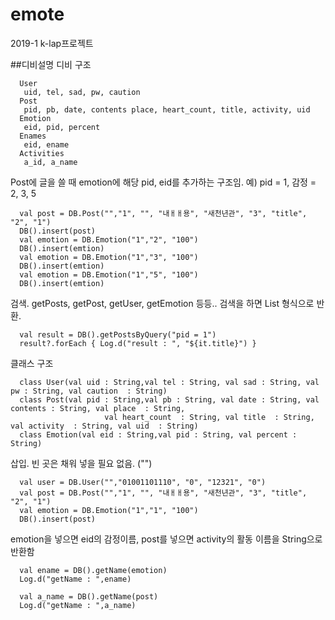 # emote
2019-1 k-lap프로젝트



##디비설명
디비 구조
```
  User
   uid, tel, sad, pw, caution
  Post
   pid, pb, date, contents place, heart_count, title, activity, uid
  Emotion
   eid, pid, percent
  Enames
   eid, ename
  Activities
   a_id, a_name
```
Post에 글을 쓸 때 emotion에 해당 pid, eid를 추가하는 구조임.
예) pid = 1, 감정 = 2, 3, 5
```
  val post = DB.Post("","1", "", "내ㅐㅐ용", "새천년관", "3", "title", "2", "1")
  DB().insert(post)
  val emotion = DB.Emotion("1","2", "100")
  DB().insert(emtion)
  val emotion = DB.Emotion("1","3", "100")
  DB().insert(emtion)
  val emotion = DB.Emotion("1","5", "100")
  DB().insert(emtion)
```

검색. getPosts, getPost, getUser, getEmotion 등등..
검색을 하면 List<CLASS> 형식으로 반환.
```
  val result = DB().getPostsByQuery("pid = 1") 
  result?.forEach { Log.d("result : ", "${it.title}") }
```
       
클래스 구조 
```
  class User(val uid : String,val tel : String, val sad : String, val pw : String, val caution  : String)
  class Post(val pid : String,val pb : String, val date : String, val contents : String, val place  : String,
                     val heart_count  : String, val title  : String, val activity  : String, val uid  : String)
  class Emotion(val eid : String,val pid : String, val percent : String)
```    
삽입.
빈 곳은 채워 넣을 필요 없음. ("")
```
  val user = DB.User("","01001101110", "0", "12321", "0")
  val post = DB.Post("","1", "", "내ㅐㅐ용", "새천년관", "3", "title", "2", "1")
  val emotion = DB.Emotion("1","1", "100")
  DB().insert(post)
```    
emotion을 넣으면 eid의 감정이름, post를 넣으면 activity의 활동 이름을 String으로 반환함
```    
  val ename = DB().getName(emotion)
  Log.d("getName : ",ename)
  
  val a_name = DB().getName(post)
  Log.d("getName : ",a_name)
```
       
       
